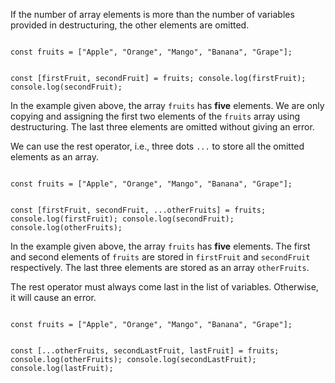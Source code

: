 If the number of array elements
is more than the number of variables
provided in destructuring,
the other elements are omitted.

<codeblock language="javascript" type="lesson">
<code>
const fruits = ["Apple", "Orange", "Mango", "Banana", "Grape"];

const [firstFruit, secondFruit] = fruits;
console.log(firstFruit);
console.log(secondFruit);
</code>
</codeblock>

In the example given above,
the array `fruits` has **five** elements.
We are only copying
and
assigning the first two elements
of the `fruits` array
using destructuring.
The last three elements are omitted
without giving an error.

We can use the rest operator,
i.e., three dots `...`
to store all the omitted elements
as an array.

<codeblock language="javascript" type="lesson">
<code>
const fruits = ["Apple", "Orange", "Mango", "Banana", "Grape"];

const [firstFruit, secondFruit, ...otherFruits] = fruits;
console.log(firstFruit);
console.log(secondFruit);
console.log(otherFruits);
</code>
</codeblock>

In the example given above,
the array `fruits` has **five** elements.
The first and second elements of `fruits`
are stored in `firstFruit` and `secondFruit`
respectively.
The last three elements are
stored as an array `otherFruits`.

The rest operator must always come last
in the list of variables.
Otherwise, it will cause an error.

<codeblock language="javascript" type="lesson">
<code>
const fruits = ["Apple", "Orange", "Mango", "Banana", "Grape"];

const [...otherFruits, secondLastFruit, lastFruit] = fruits;
console.log(otherFruits);
console.log(secondLastFruit);
console.log(lastFruit);
</code>
</codeblock>